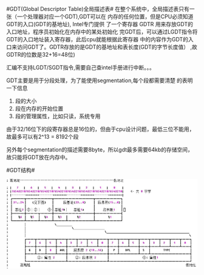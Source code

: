 #GDT(Global Descriptor Table)全局描述表#
在整个系统中，全局描述表只有一张（一个处理器对应一个GDT),GDT可以在
内存的任何位置，但是CPU必须知道GDT的入口(GDT的基地址), Intel专门提供
了一个寄存器 GDTR 用来存放GDT的入口地址，程序员初始化在内存中的某处初始化
完GDT后，可以通过LGDT指令将GDT的入口地址装入寄存器，此后cpu就能根据此寄存器
中的内容作为GDT的入口来访问GDT了。GDTR存放的是GDT的基地址和表长度(GDT的字节长度值）
,故 GDTR的位数是32+16=48位)

汇编不支持LGDT/SGDT指令,需要自己查intel手册进行中断。。。

GDT主要是用于分段处理，为了能使用segmentation,每个段都需要清楚
的表明一下信息
1. 段的大小
2. 段在内存的开始位置
3. 段的管理属性，比如只读，系统专用

由于32/16位下的段寄存器总是16位的，但由于cpu设计问题，最低三位不能用，故最多可以有2^13 = 8192个段

另外每个segmentation的描述需要8byte，所以gdt最多需要64kb的存储空间，故只能将GDT放在内存中。

#GDT结构#

![GDT arch](img/GDT.gif)








